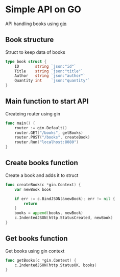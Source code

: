# Simple API on GO
API handling books using [gin](https://github.com/gin-gonic/gin)

## Book structure
Struct to keep data of books
```go
type book struct {
	ID       string `json:"id"`
	Title    string `json:"title"`
	Author   string `json:"author"`
	Quantity int    `json:"quantity"`
}
```

## Main function to start API
Createing router using gin
```go
func main() {
	router := gin.Default()
	router.GET("/books", getBooks)
	router.POST("/books", createBook)
	router.Run("localhost:8080")
}
```

## Create books function
Create a book and adds it to struct
```go
func createBook(c *gin.Context) {
	var newBook book

	if err := c.BindJSON(&newBook); err != nil {
		return
	}
	books = append(books, newBook)
	c.IndentedJSON(http.StatusCreated, newBook)
}
```
## Get books function
Get books using gin context
```go
func getBooks(c *gin.Context) {
	c.IndentedJSON(http.StatusOK, books)
}
```